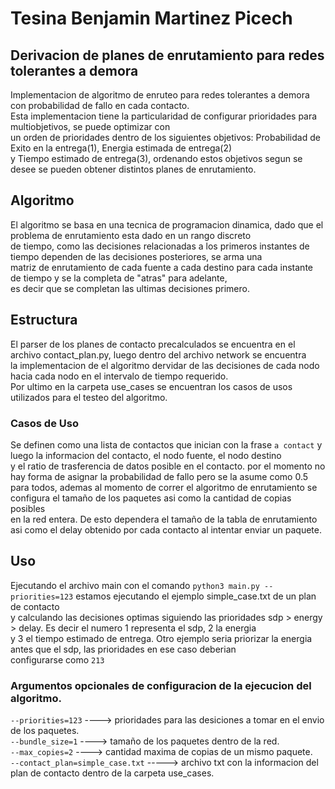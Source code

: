 # Tesina Benjamin Martinez Picech
## Derivacion de planes de enrutamiento para redes tolerantes a demora
Implementacion de algoritmo de enruteo para redes tolerantes a demora con probabilidad de fallo en cada contacto.  
Esta implementacion tiene la particularidad de configurar prioridades para multiobjetivos, se puede optimizar con  
un orden de prioridades dentro de los siguientes objetivos: Probabilidad de Exito en la entrega(1), Energia estimada de entrega(2)  
y Tiempo estimado de entrega(3), ordenando estos objetivos segun se desee se pueden obtener distintos planes de enrutamiento.  
## Algoritmo
El algoritmo se basa en una tecnica de programacion dinamica, dado que el problema de enrutamiento esta dado en un rango discreto  
de tiempo, como las decisiones relacionadas a los primeros instantes de tiempo dependen de las decisiones posteriores, se arma una  
matriz de enrutamiento de cada fuente a cada destino para cada instante de tiempo y se la completa de "atras" para adelante,  
es decir que se completan las ultimas decisiones primero.  
## Estructura
El parser de los planes de contacto precalculados se encuentra en el archivo contact_plan.py, luego dentro del archivo network se encuentra  
la implementacion de el algoritmo dervidar de las decisiones de cada nodo hacia cada nodo en el intervalo de tiempo requerido.  
Por ultimo en la carpeta use_cases se encuentran los casos de usos utilizados para el testeo del algoritmo.

### Casos de Uso
Se definen como una lista de contactos que inician con la frase `a contact` y luego la informacion del contacto, el nodo fuente, el nodo destino  
y el ratio de trasferencia de datos posible en el contacto. por el momento no hay forma de asignar la probabilidad de fallo pero se la asume como 0.5  
para todos, ademas al momento de correr el algoritmo de enrutamiento se configura el tamaño de los paquetes asi como la cantidad de copias posibles  
en la red entera. De esto dependera el tamaño de la tabla de enrutamiento asi como el delay obtenido por cada contacto al intentar enviar un paquete.

## Uso
Ejecutando el archivo main con el comando `python3 main.py --priorities=123` estamos ejecutando el ejemplo simple_case.txt de un plan de contacto  
y calculando las decisiones optimas siguiendo las prioridades sdp > energy > delay. Es decir el numero 1 representa el sdp, 2 la energia  
y 3 el tiempo estimado de entrega. Otro ejemplo seria priorizar la energia antes que el sdp, las prioridades en ese caso deberian  
configurarse como `213`

### Argumentos opcionales de configuracion de la ejecucion del algoritmo.
`--priorities=123` ----> prioridades para las desiciones a tomar en el envio de los paquetes.  
`--bundle_size=1`  ----> tamaño de los paquetes dentro de la red.  
`--max_copies=2`   ----> cantidad maxima de copias de un mismo paquete.  
`--contact_plan=simple_case.txt` -----> archivo txt con la informacion del plan de contacto dentro de la carpeta use_cases.



